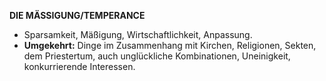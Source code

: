 **DIE MÄSSIGUNG/TEMPERANCE**

* Sparsamkeit, Mäßigung, Wirtschaftlichkeit, Anpassung.
* **Umgekehrt:** Dinge im Zusammenhang mit Kirchen, Religionen, Sekten, dem Priestertum, auch unglückliche Kombinationen, Uneinigkeit, konkurrierende Interessen.

